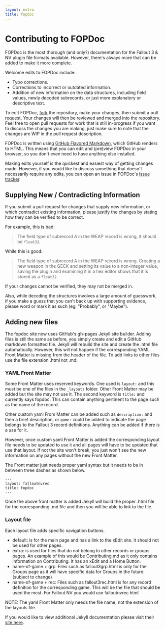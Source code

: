 ```yaml
---
layout: extra
title: fopdoc
---
```

Contributing to FOPDoc
======================

FOPDoc is the most thorough (and only?) documentation for the Fallout 3 & NV plugin file formats available. However, there's always more that can be added to make it more complete.

Welcome edits to FOPDoc include:

* Typo corrections.
* Corrections to incorrect or outdated information.
* Addition of new information on the data structures, including field values, newly decoded subrecords, or just more explanatory or descriptive text.

To edit FOPDoc, [fork](https://guides.github.com/activities/forking/) the repository, make your changes, then submit a pull request. Your changes will then be reviewed and merged into the repository. Feel free to open pull requests for work that is still in-progress if you want to discuss the changes you are making, just make sure to note that the changes are WIP in the pull request description.

FOPDoc is written using [GitHub Flavored Markdown](https://guides.github.com/features/mastering-markdown/), which GitHub renders to HTML. This means that you can edit and (pre)view FOPDoc in your browser, so you don't even need to have anything else installed.

Making edits yourself is the quickest and easiest way of getting changes made. However, if you would like to discuss something that doesn't necessarily require any edits, you can open an issue in FOPDoc's [issue tracker](https://github.com/WrinklyNinja/fopdoc/issues).

## Supplying New / Contradicting Information

If you submit a pull request for changes that supply new information, or which contradict existing information, please justify the changes by stating how they can be verified to be correct.

For example, this is bad:

> The field type of subrecord A in the WEAP record is wrong, it should be `float32`.

While this is good:

> The field type of subrecord A in the WEAP record is wrong. Creating a new weapon in the GECK and setting its value to a non-integer value, saving the plugin and examining it in a hex editor shows that it is stored as a `float32`.

If your changes cannot be verified, they may not be merged in.

Also, while decoding the structures involves a large amount of guesswork, if you make a guess that you can't back up with supporting evidence, please word or mark it as such (eg. "Probably", or "Maybe").

## Adding new files

The fopdoc site now uses GitHub's gh-pages Jekyll site builder.  Adding files is still the same as before, you simply create and edit a GitHub markdown formatted file. Jekyll will rebuild the site and create the .html file automatically.  However, this will not happen if the corresponding YAML Front Matter is missing from the header of the file.  To add links to other files use the file extension .html not .md.

### YAML Front Matter

Some Front Matter uses reserved keywords. One used is `layout:` and this must be one of the files in the `_layouts` folder. Other Front Matter may be added but the site may not use it. The second keyword is `title:` and currently says fopdoc. This can contain anything pertinent to the page such as the name of the record.

Other custom yaml From Matter can be added such as `description:` and then a brief description, or `game:` could be added to indicate the page belongs to the Fallout 3 record definitions. Anything can be added if there is a use for it.

However, once custom yaml Front Matter is added the corresponding layout file needs to be updated to use it and all pages will have to be updated that use that layout. If not the site won't break, you just won't see the new information on any pages without the new Front Matter.

The Front matter just needs proper yaml syntax but it needs to be in between three dashes as shown below.
```
---
layout: falloutnvrec
title: fopdoc
---
```
Once the above front matter is added Jekyll will build the proper .html file for the corresponding .md file and then you will be able to link to the file.

### Layout file

Each layout file adds specific navigation buttons.

- default: is for the main page and has a link to the xEdit site. It should not be used for other pages.
- extra: is used for files that do not belong to other records or groups pages. An example of this would be Contributing.md as it only contains information on Contributing. It has an xEdit and a Home Button.
- name-of-game + grp: Files such as fallout3grp.html is only for the Groups page as it will have specific data for Groups in the future. (subject to change) 
- name-of-game + rec: Files such as fallout3rec.html is for any record definition for the corresponding game. This will be the file that should be used the most.  For Fallout NV you would use falloutnvrec.html

NOTE: The yaml Front Matter only needs the file name, not the extension of the layouts file.

If you would like to view additional Jekyll documentation please visit their [site here](https://jekyllrb.com/docs/home/).
